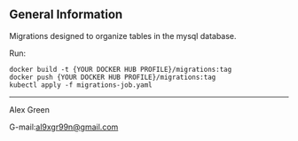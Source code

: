 General Information
-------------------

Migrations designed to organize tables in the mysql database.

Run:

	docker build -t {YOUR DOCKER HUB PROFILE}/migrations:tag
	docker push {YOUR DOCKER HUB PROFILE}/migrations:tag
	kubectl apply -f migrations-job.yaml

-------------------

Alex Green 

G-mail:al9xgr99n@gmail.com